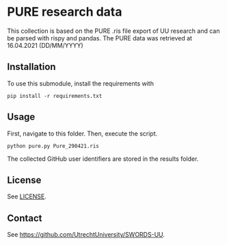 # PURE research data
This collection is based on the PURE .ris file export of UU research and can be parsed with rispy and pandas.
The PURE data was retrieved at 16.04.2021 (DD/MM/YYYY)

## Installation

To use this submodule, install the requirements with

```console
pip install -r requirements.txt
```

## Usage

First, navigate to this folder. Then, execute the script.

```console
python pure.py Pure_290421.ris
```

The collected GitHub user identifiers are stored in the results folder.

## License

See [LICENSE](../../LICENSE).

## Contact

See https://github.com/UtrechtUniversity/SWORDS-UU.
